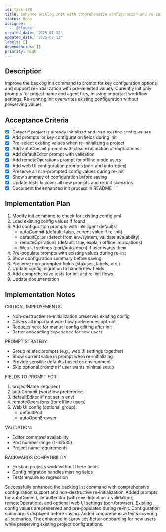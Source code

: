 ```yaml
---
id: task-178
title: Enhance backlog init with comprehensive configuration and re-initialization support
status: Done
assignee:
  - '@claude'
created_date: '2025-07-12'
updated_date: '2025-07-13'
labels: []
dependencies: []
priority: high
---
```


## Description

Improve the backlog init command to prompt for key configuration options and support re-initialization with pre-selected values. Currently init only prompts for project name and agent files, missing important workflow settings. Re-running init overwrites existing configuration without preserving values.

## Acceptance Criteria

- [x] Detect if project is already initialized and load existing config values
- [x] Add prompts for key configuration fields during init
- [x] Pre-select existing values when re-initializing a project
- [x] Add autoCommit prompt with clear explanation of implications
- [x] Add defaultEditor prompt with validation
- [x] Add remoteOperations prompt for offline mode users
- [x] Add web UI configuration prompts (port and auto-open)
- [x] Preserve all non-prompted config values during re-init
- [x] Show summary of configuration before saving
- [x] Update tests to cover all new prompts and re-init scenarios
- [x] Document the enhanced init process in README

## Implementation Plan

1. Modify init command to check for existing config.yml
2. Load existing config values if found
3. Add configuration prompts with intelligent defaults:
   - autoCommit (default: false, current value if re-init)
   - defaultEditor (detect from env/system, validate availability)
   - remoteOperations (default: true, explain offline implications)
   - Web UI settings (port/auto-open) if user wants them
4. Pre-populate prompts with existing values during re-init
5. Show configuration summary before saving
6. Preserve non-prompted fields (statuses, labels, etc.)
7. Update config migration to handle new fields
8. Add comprehensive tests for init and re-init flows
9. Update documentation

## Implementation Notes

CRITICAL IMPROVEMENTS:
- Non-destructive re-initialization preserves existing config
- Covers all important workflow preferences upfront
- Reduces need for manual config editing after init
- Better onboarding experience for new users

PROMPT STRATEGY:
- Group related prompts (e.g., web UI settings together)
- Show current value in prompt when re-initializing
- Provide sensible defaults based on environment
- Skip optional prompts if user wants minimal setup

FIELDS TO PROMPT FOR:
1. projectName (required)
2. autoCommit (workflow preference)
3. defaultEditor (if not set in env)
4. remoteOperations (for offline users)
5. Web UI config (optional group):
   - defaultPort
   - autoOpenBrowser

VALIDATION:
- Editor command availability
- Port number range (1-65535)
- Project name requirements

BACKWARDS COMPATIBILITY:
- Existing projects work without these fields
- Config migration handles missing fields
- Tests ensure no regression

Successfully enhanced the backlog init command with comprehensive configuration support and non-destructive re-initialization. Added prompts for autoCommit, defaultEditor (with env detection + validation), remoteOperations, and optional web UI settings (port/browser). Existing config values are preserved and pre-populated during re-init. Configuration summary is displayed before saving. Added comprehensive tests covering all scenarios. The enhanced init provides better onboarding for new users while preserving existing project configurations.
